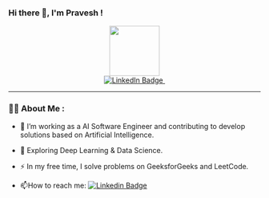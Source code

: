 ### Hi there 👋, I'm Pravesh ! 


<div id="header" align="center">
  <img src="https://media.giphy.com/media/M9gbBd9nbDrOTu1Mqx/giphy.gif" width="100"/>
</div>
<div id="badges" align="center">
  <a href="https://www.linkedin.com/in/pravesh-rathee/">
    <img src="https://img.shields.io/badge/LinkedIn-blue?style=for-the-badge&logo=linkedin&logoColor=white" alt="LinkedIn Badge"/>
  </a>
  <img src="https://komarev.com/ghpvc/?username=your-github-username&style=flat-square&color=blue" alt=""/>
</div>

---

### :man_technologist: About Me :


- :telescope: I’m working as a AI Software Engineer and contributing to develop solutions based on Artificial Intelligence.

- :seedling: Exploring Deep Learning & Data Science.

- :zap: In my free time, I solve problems on GeeksforGeeks and LeetCode.

- :mailbox:How to reach me: [![Linkedin Badge](https://img.shields.io/badge/-praveshrathee-blue?style=flat&logo=Linkedin&logoColor=white)](https://www.linkedin.com/in/pravesh-rathee/)


<!--
**PRAVESH-RATHEE/PRAVESH-RATHEE** is a ✨ _special_ ✨ repository because its `README.md` (this file) appears on your GitHub profile.

Here are some ideas to get you started:

- 🔭 I’m currently working on ...
- 🌱 I’m currently learning ...
- 👯 I’m looking to collaborate on ...
- 🤔 I’m looking for help with ...
- 💬 Ask me about ...
- 📫 How to reach me: ...
- 😄 Pronouns: ...
- ⚡ Fun fact: ...
-->
